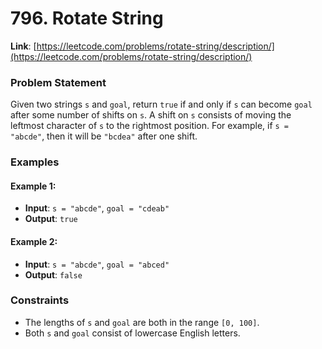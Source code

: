 # 796. Rotate String

**Link**: [https://leetcode.com/problems/rotate-string/description/](https://leetcode.com/problems/rotate-string/description/)

### Problem Statement

Given two strings `s` and `goal`, return `true` if and only if `s` can become `goal` after some number of shifts on `s`.
A shift on `s` consists of moving the leftmost character of `s` to the rightmost position.
For example, if `s = "abcde"`, then it will be `"bcdea"` after one shift.

### Examples

#### Example 1:
- **Input**: `s = "abcde"`, `goal = "cdeab"`
- **Output**: `true`
  
#### Example 2:
- **Input**: `s = "abcde"`, `goal = "abced"`
- **Output**: `false`

### Constraints
- The lengths of `s` and `goal` are both in the range `[0, 100]`.
- Both `s` and `goal` consist of lowercase English letters.
